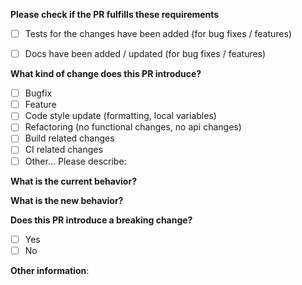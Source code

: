 **Please check if the PR fulfills these requirements**
- [ ] Tests for the changes have been added (for bug fixes / features)
- [ ] Docs have been added / updated (for bug fixes / features)


**What kind of change does this PR introduce?**
- [ ] Bugfix
- [ ] Feature
- [ ] Code style update (formatting, local variables)
- [ ] Refactoring (no functional changes, no api changes)
- [ ] Build related changes
- [ ] CI related changes
- [ ] Other... Please describe:

**What is the current behavior?**
<!-- Please write a summary here and - preferably - link to an open issue for more information. -->

**What is the new behavior?**

**Does this PR introduce a breaking change?**
- [ ] Yes
- [ ] No

<!-- If this PR introduces a breaking change, please describe the impact and a migration path for existing applications. -->

**Other information**:
